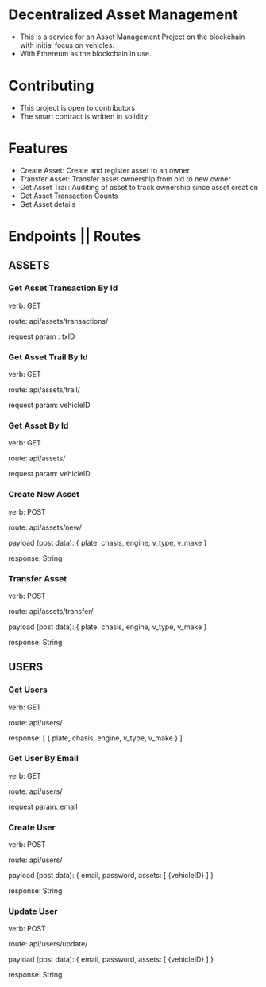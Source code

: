 # Decentralized Asset Management 
+ This is a service for an Asset Management Project on the blockchain with initial focus on vehicles.
+ With Ethereum as the blockchain in use.

# Contributing
+ This project is open to contributors
+ The smart contract is written in solidity

# Features
+ Create Asset: Create and register asset to an owner
+ Transfer Asset: Transfer asset ownership from old to new owner
+ Get Asset Trail: Auditing of asset to track ownership since asset creation
+ Get Asset Transaction Counts
+ Get Asset details


# Endpoints || Routes

## ASSETS

### Get Asset Transaction By Id

verb: GET

route: api/assets/transactions/

request param : txID


### Get Asset Trail By Id

verb: GET

route: api/assets/trail/

request param: vehicleID


### Get Asset By Id

verb: GET

route: api/assets/

request param: vehicleID


### Create New Asset

verb: POST

route: api/assets/new/

payload (post data): {
	plate,
	chasis,
	engine,
	v_type,
	v_make
}

response: String


### Transfer Asset

verb: POST

route: api/assets/transfer/

payload (post data): {
	plate,
	chasis,
	engine,
	v_type,
	v_make
}

response: String




## USERS

### Get Users

verb: GET

route: api/users/

response: [
	{
		plate,
		chasis,
		engine,
		v_type,
		v_make
	}
]


### Get User By Email

verb: GET

route: api/users/

request param: email


### Create User

verb: POST

route: api/users/

payload (post data): {
	email,
	password,
	assets: [
		{vehicleID}
	]
}

response: String


### Update User

verb: POST

route: api/users/update/

payload (post data): {
	email,
	password,
	assets: [
		{vehicleID}
	]
}

response: String
